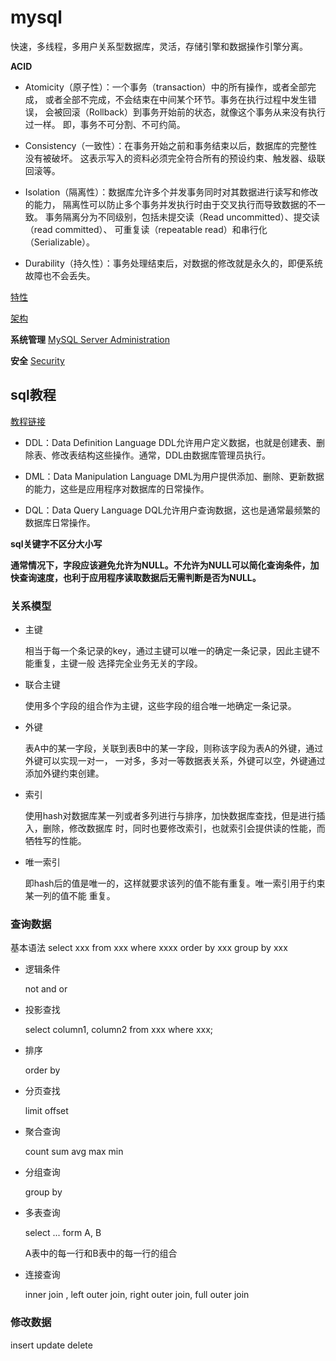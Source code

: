 # mysql

快速，多线程，多用户关系型数据库，灵活，存储引擎和数据操作引擎分离。

**ACID**

* Atomicity（原子性）：一个事务（transaction）中的所有操作，或者全部完成，
  或者全部不完成，不会结束在中间某个环节。事务在执行过程中发生错误，
  会被回滚（Rollback）到事务开始前的状态，就像这个事务从来没有执行过一样。
  即，事务不可分割、不可约简。

* Consistency（一致性）：在事务开始之前和事务结束以后，数据库的完整性没有被破坏。
  这表示写入的资料必须完全符合所有的预设约束、触发器、级联回滚等。

* Isolation（隔离性）：数据库允许多个并发事务同时对其数据进行读写和修改的能力，
  隔离性可以防止多个事务并发执行时由于交叉执行而导致数据的不一致。
  事务隔离分为不同级别，包括未提交读（Read uncommitted）、提交读（read committed）、
  可重复读（repeatable read）和串行化（Serializable）。

* Durability（持久性）：事务处理结束后，对数据的修改就是永久的，即便系统故障也不会丢失。

[特性](https://dev.mysql.com/doc/refman/5.7/en/features.html)

[架构](https://lalitvc.wordpress.com/2016/11/03/mysql-architecture-and-components/)

**系统管理**
[MySQL Server Administration](https://dev.mysql.com/doc/refman/5.7/en/server-administration.html)


**安全**
[Security](https://dev.mysql.com/doc/refman/5.7/en/security.html)

## sql教程

[教程链接](https://www.liaoxuefeng.com/wiki/1177760294764384/1179611020917408)


* DDL：Data Definition Language
  DDL允许用户定义数据，也就是创建表、删除表、修改表结构这些操作。通常，DDL由数据库管理员执行。

* DML：Data Manipulation Language
  DML为用户提供添加、删除、更新数据的能力，这些是应用程序对数据库的日常操作。

* DQL：Data Query Language 
  DQL允许用户查询数据，这也是通常最频繁的数据库日常操作。

**sql关键字不区分大小写**

**通常情况下，字段应该避免允许为NULL。不允许为NULL可以简化查询条件，加快查询速度，也利于应用程序读取数据后无需判断是否为NULL。**

### 关系模型

* 主键

  相当于每一个条记录的key，通过主键可以唯一的确定一条记录，因此主键不能重复，主键一般
  选择完全业务无关的字段。

* 联合主键

  使用多个字段的组合作为主键，这些字段的组合唯一地确定一条记录。

* 外键

  表A中的某一字段，关联到表B中的某一字段，则称该字段为表A的外键，通过外键可以实现一对一，
  一对多，多对一等数据表关系，外键可以空，外键通过添加外键约束创建。

* 索引

  使用hash对数据库某一列或者多列进行与排序，加快数据库查找，但是进行插入，删除，修改数据库
  时，同时也要修改索引，也就索引会提供读的性能，而牺牲写的性能。

* 唯一索引

  即hash后的值是唯一的，这样就要求该列的值不能有重复。唯一索引用于约束某一列的值不能
  重复。

### 查询数据

基本语法
select xxx from xxx where xxxx order by xxx group by xxx

* 逻辑条件

  not and or 

* 投影查找

  select column1, column2 from xxx where xxx;

* 排序

  order by

* 分页查找

  limit offset

* 聚合查询

  count sum avg max min

* 分组查询

  group by

* 多表查询

  select ... form A, B

  A表中的每一行和B表中的每一行的组合

* 连接查询

  inner join , left outer join, right outer join, full outer join

### 修改数据

insert update delete
